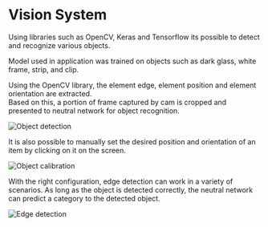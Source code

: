 # Vision System

Using libraries such as OpenCV, Keras and Tensorflow its possible to detect and recognize various objects.

Model used in application was trained on objects such as dark glass, white frame, strip, and clip.

Using the OpenCV library, the element edge, element position and element orientation are extracted.<br>Based on this, a portion of frame captured by cam is cropped and presented to neutral network for object recognition.

![Object detection](https://github.com/SzyJar/VisionSystem/assets/107247457/72449434-a512-426e-bf70-fb7dba7b976c)

It is also possible to manually set the desired position and orientation of an item by clicking on it on the screen.<br>

![Object calibration](https://github.com/SzyJar/VisionSystem/assets/107247457/0d1444e0-1cdc-4b32-bf22-aaa30befd0ba)

With the right configuration, edge detection can work in a variety of scenarios. As long as the object is detected correctly, the neutral network can predict a category to the detected object.

![Edge detection](https://github.com/SzyJar/VisionSystem/assets/107247457/2feceb10-8ec5-419e-8676-39aa28e720e4)
